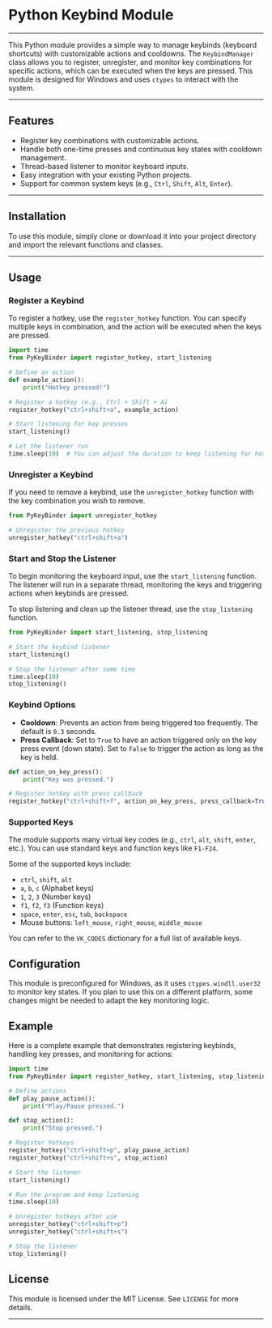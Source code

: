 
# Python Keybind Module 

---

This Python module provides a simple way to manage keybinds (keyboard shortcuts) with customizable actions and cooldowns. The `KeybindManager` class allows you to register, unregister, and monitor key combinations for specific actions, which can be executed when the keys are pressed. This module is designed for Windows and uses `ctypes` to interact with the system.

---

## Features
- Register key combinations with customizable actions.
- Handle both one-time presses and continuous key states with cooldown management.
- Thread-based listener to monitor keyboard inputs.
- Easy integration with your existing Python projects.
- Support for common system keys (e.g., `Ctrl`, `Shift`, `Alt`, `Enter`).

---

## Installation
To use this module, simply clone or download it into your project directory and import the relevant functions and classes.

---

## Usage

### Register a Keybind
To register a hotkey, use the `register_hotkey` function. You can specify multiple keys in combination, and the action will be executed when the keys are pressed.

```python
import time
from PyKeyBinder import register_hotkey, start_listening

# Define an action
def example_action():
    print("Hotkey pressed!")

# Register a hotkey (e.g., Ctrl + Shift + A)
register_hotkey("ctrl+shift+a", example_action)

# Start listening for key presses
start_listening()

# Let the listener run
time.sleep(10)  # You can adjust the duration to keep listening for hotkeys.
```

### Unregister a Keybind
If you need to remove a keybind, use the `unregister_hotkey` function with the key combination you wish to remove.

```python
from PyKeyBinder import unregister_hotkey

# Unregister the previous hotkey
unregister_hotkey("ctrl+shift+a")
```

### Start and Stop the Listener
To begin monitoring the keyboard input, use the `start_listening` function. The listener will run in a separate thread, monitoring the keys and triggering actions when keybinds are pressed.

To stop listening and clean up the listener thread, use the `stop_listening` function.

```python
from PyKeyBinder import start_listening, stop_listening

# Start the keybind listener
start_listening()

# Stop the listener after some time
time.sleep(10)
stop_listening()
```

### Keybind Options
- **Cooldown**: Prevents an action from being triggered too frequently. The default is `0.3` seconds.
- **Press Callback**: Set to `True` to have an action triggered only on the key press event (down state). Set to `False` to trigger the action as long as the key is held.

```python
def action_on_key_press():
    print("Key was pressed.")

# Register hotkey with press callback
register_hotkey("ctrl+shift+f", action_on_key_press, press_callback=True)
```

### Supported Keys
The module supports many virtual key codes (e.g., `ctrl`, `alt`, `shift`, `enter`, etc.). You can use standard keys and function keys like `F1-F24`.

Some of the supported keys include:
- `ctrl`, `shift`, `alt`
- `a`, `b`, `c` (Alphabet keys)
- `1`, `2`, `3` (Number keys)
- `f1`, `f2`, `f3` (Function keys)
- `space`, `enter`, `esc`, `tab`, `backspace`
- Mouse buttons: `left_mouse`, `right_mouse`, `middle_mouse`

You can refer to the `VK_CODES` dictionary for a full list of available keys.

## Configuration
This module is preconfigured for Windows, as it uses `ctypes.windll.user32` to monitor key states. If you plan to use this on a different platform, some changes might be needed to adapt the key monitoring logic.

## Example
Here is a complete example that demonstrates registering keybinds, handling key presses, and monitoring for actions:

```python
import time
from PyKeyBinder import register_hotkey, start_listening, stop_listening

# Define actions
def play_pause_action():
    print("Play/Pause pressed.")

def stop_action():
    print("Stop pressed.")

# Register hotkeys
register_hotkey("ctrl+shift+p", play_pause_action)
register_hotkey("ctrl+shift+s", stop_action)

# Start the listener
start_listening()

# Run the program and keep listening
time.sleep(10)

# Unregister hotkeys after use
unregister_hotkey("ctrl+shift+p")
unregister_hotkey("ctrl+shift+s")

# Stop the listener
stop_listening()
```


## License
This module is licensed under the MIT License. See `LICENSE` for more details.

---
